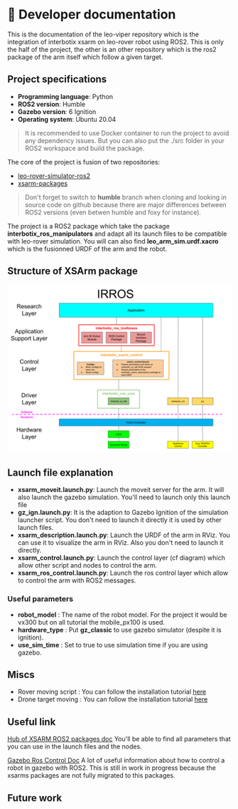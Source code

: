 # 📖 Developer documentation

This is the documentation of the leo-viper repository which is the integration of interbotix xsarm on leo-rover robot using  ROS2.
This is only the half of the project, the other is an other repository which is the ros2 package of the arm itself which follow a given target.

## Project specifications

- **Programming language**: Python
- **ROS2 version**: Humble
- **Gazebo version**: 6 Ignition
- **Operating system**: Ubuntu 20.04

> It is recommended to use Docker container to run the project to avoid any dependency issues. But you can also put the ./src folder in your ROS2 workspace and build the package.


The core of the project is fusion of two repositories:
- [leo-rover-simulator-ros2](https://github.com/LeoRover/leo_simulator-ros2)
- [xsarm-packages](https://github.com/Interbotix/interbotix_ros_manipulators/tree/humble/interbotix_ros_xsarms)

> Don't forget to switch to **humble** branch when cloning and looking in source code on github because there are major differences between ROS2 versions (even betwen humble and foxy for instance).


The project is a ROS2 package which take the package **interbotix_ros_manipulators** and adapt all its launch files to be compatible with leo-rover simulation. You will can also find **leo_arm_sim.urdf.xacro** which is the fusionned URDF of the arm and the robot.


## Structure of XSArm package

![XSARM package structure (taken from the repository)](./imgs/xsarm_irros_structure.png)


## Launch file explanation

- **xsarm_moveit.launch.py**: Launch the moveit server for the arm. It will also launch the gazebo simulation. You'll need to launch only this launch file
- **gz_ign.launch.py**: It is the adaption to Gazebo Ignition of the simulation launcher script. You don't need to launch it directly it is used by other launch files.
- **xsarm_description.launch.py**: Launch the URDF of the arm in RViz. You can use it to visualize the arm in RViz. Also you don't need to launch it directly.
- **xsarm_control.launch.py**: Launch the control layer (cf diagram) which allow other script and nodes to control the arm. 
- **xsarm_ros_control.launch.py**: Launch the ros control layer which allow to control the arm with ROS2 messages.

### Useful parameters

- **robot_model** : The name of the robot model. For the project it would be vx300 but on all tutorial the mobile_px100 is used.
- **hardware_type** : Put **gz_classic** to use gazebo simulator (despite it is ignition).
- **use_sim_time** : Set to true to use simulation time if you are using gazebo.


## Miscs

- Rover moving script :  You can follow the installation tutorial [here](rover_move.md)
- Drone target moving : You can follow the installation tutorial [here](drone_simulation.md)


## Useful link

[Hub of XSARM ROS2 packages doc](https://docs.trossenrobotics.com/interbotix_xsarms_docs/ros2_packages.html)
You'll be able to find all parameters that you can use in the launch files and the nodes.

[Gazebo Ros Control Doc](https://control.ros.org/master/doc/gz_ros2_control/doc/index.html) A lot of useful information about how to control a robot in gazebo with ROS2. This is still in work in progress because the xsarms packages are not fully migrated to this packages.

## Future work



